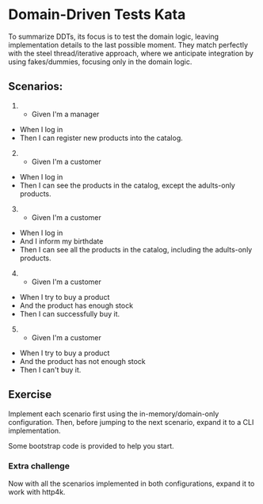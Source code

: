 # Domain-Driven Tests Kata

To summarize DDTs, its focus is to test the domain logic, leaving implementation details to the last possible moment. They match perfectly with the steel thread/iterative approach, where we anticipate integration by using fakes/dummies, focusing only in the domain logic.

## Scenarios:

1) - Given I'm a manager
- When I log in
- Then I can register new products into the catalog.

2) - Given I'm a customer
- When I log in
- Then I can see the products in the catalog, except the adults-only products.

3) - Given I'm a customer
- When I log in
- And I inform my birthdate
- Then I can see all the products in the catalog, including the adults-only products.

4) - Given I'm a customer
- When I try to buy a product
- And the product has enough stock
- Then I can successfully buy it.

5) - Given I'm a customer
- When I try to buy a product
- And the product has not enough stock
- Then I can't buy it.

## Exercise

Implement each scenario first using the in-memory/domain-only configuration. Then, before jumping to the next scenario, expand it to a CLI implementation.

Some bootstrap code is provided to help you start.

### Extra challenge

Now with all the scenarios implemented in both configurations, expand it to work with http4k.